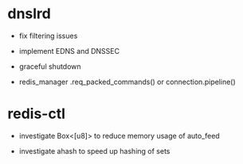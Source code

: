 # dnslrd

- fix filtering issues
- implement EDNS and DNSSEC

- graceful shutdown

- redis_manager .req_packed_commands() or connection.pipeline()

# redis-ctl

- investigate Box<[u8]> to reduce memory usage of auto_feed

- investigate ahash to speed up hashing of sets
